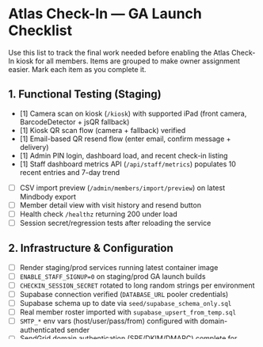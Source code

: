 # Atlas Check-In — GA Launch Checklist

Use this list to track the final work needed before enabling the Atlas Check-In kiosk for all members. Items are grouped to make owner assignment easier. Mark each item as you complete it.

## 1. Functional Testing (Staging)
- [1] Camera scan on kiosk (`/kiosk`) with supported iPad (front camera, BarcodeDetector + jsQR fallback)
- [1] Kiosk QR scan flow (camera + fallback) verified
- [1] Email-based QR resend flow (enter email, confirm message + delivery)
- [1] Admin PIN login, dashboard load, and recent check-in listing
- [1] Staff dashboard metrics API (`/api/staff/metrics`) populates 10 recent entries and 7-day trend
- [ ] CSV import preview (`/admin/members/import/preview`) on latest Mindbody export
- [ ] Member detail view with visit history and resend button
- [ ] Health check `/healthz` returning 200 under load
- [ ] Session secret/regression tests after reloading the service

## 2. Infrastructure & Configuration
- [ ] Render staging/prod services running latest container image
- [ ] `ENABLE_STAFF_SIGNUP=0` on staging/prod GA launch builds
- [ ] `CHECKIN_SESSION_SECRET` rotated to long random strings per environment
- [ ] Supabase connection verified (`DATABASE_URL` pooler credentials)
- [ ] Supabase schema up to date via `seed/supabase_schema_only.sql`
- [ ] Real member roster imported with `supabase_upsert_from_temp.sql`
- [ ] `SMTP_*` env vars (host/user/pass/from) configured with domain-authenticated sender
- [ ] SendGrid domain authentication (SPF/DKIM/DMARC) complete for `gymsense.io`
- [ ] Custom domain `atlas.gymsense.io` mapped with TLS on Render
- [ ] CDN or local copy of `jsqr.min.js` verified (no external dependency at runtime)
- [ ] Logging aggregation plan (Render logs, optional Sentry) confirmed
- [ ] Implement light rate limiting (Render service, Cloudflare, or Flask extension) on `/api/qr/resend` and admin APIs
- [ ] CSRF and PIN cooldown/rotation plan documented (even if manual)

## 3. Data Hygiene
- [ ] All active members show `qr_token` populated (run `supabase_token_backfill_batch.sql` if needed)
- [ ] Email formatting normalized (check sample queries)
- [ ] Mindbody export cadence agreed and documented
- [ ] Deactivate/refresh procedure defined for former members (manual or automated)

## 4. Operational Playbooks
- [ ] PIN initialization instructions on file (who can rotate, how to store)
- [ ] SMTP test workflow documented for front desk leads
- [ ] Support escalation path defined (who handles kiosk outages, SendGrid failures, Supabase downtime)
- [ ] On-call or notification plan (Render alerts, email forwarding, etc.)
- [ ] Daily health check routine (staff open `/staff` dashboard at open)

## 5. Hardware & Physical Setup
- [ ] iPad selected and purchased
  - Recommended: **iPad 9th Generation (10.2-inch, 64 GB, Wi-Fi)** — lowest-cost current model that runs iPadOS 17, front camera supports BarcodeDetector, Lightning port works with existing chargers. (~$329 MSRP, frequently <$280 refurbished)
  - Alternative (USB-C): iPad 10th Gen (10.9-inch) if you want the newer design and USB-C cabling; costs ~$449.
- [ ] Protective case / enclosure chosen
  - Budget: **Logi Combo Touch** or **SUPCASE Unicorn Beetle Pro** for edge protection and hand strap
  - Kiosk-style: **CTA Digital Security Enclosure** (lockable, tabletop) or **AboveTEK Heavy Duty Aluminum Stand** with cable routing
- [ ] Stand or mount selected
  - Desk placement: weighted swivel stand (AboveTEK, Lamicall) keeps device at eye level
  - Wall mount (optional): mount near entrance if front desk space is limited
- [ ] Power & cabling plan finalized
  - Use 90-degree Lightning/USB-C cable with braided sheath to reduce strain
  - Secure cable run under counter with adhesive clips; plug into surge-protected power strip
  - Keep spare cable + 20W USB-C power adapter in supply drawer
- [ ] Physical layout confirmed
  - Place stand on left side of main check-in desk so members approach from traffic flow without blocking staff
  - Angle screen slightly toward entrance for faster camera acquisition
  - Ensure 3–4 ft of clearance so small groups can queue without blocking exit
  - Add subtle floor marker or sign “Scan your Atlas QR here” at eye level
- [ ] Guided Access / kiosk mode configured (iPad Settings → Accessibility → Guided Access)
- [ ] Screen auto-lock disabled or set to 15 minutes; enable “Auto-Lock when Idle” inside Guided Access
- [ ] Cleaning & maintenance kit (screen wipes) stocked near kiosk

## 6. Launch Day & Post-Launch
- [ ] Smoke test morning-of launch (QR scan + manual check-in)
- [ ] Staff refresher demo (5-minute huddle)
- [ ] Monitor check-in counts hourly on day 1 via `/staff`
- [ ] Collect member feedback end of week; capture follow-up actions
- [ ] Plan next sprint (wallet passes, admin actions, signup feature) once GA metrics look healthy

Keep this checklist in version control so we can track updates via PRs and reuse it for future locations.

